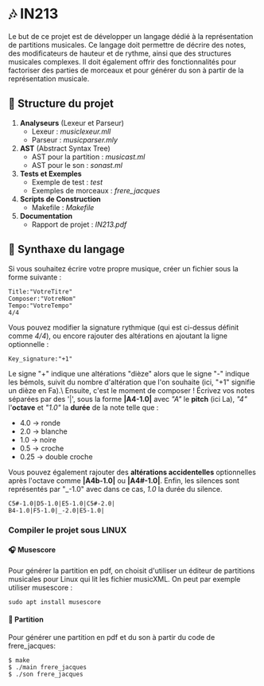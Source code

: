 # 🎶 IN213

Le but de ce projet est de développer un langage dédié à la représentation de partitions musicales.
Ce langage doit permettre de décrire des notes, des modificateurs de hauteur et de rythme, ainsi que des structures musicales complexes. Il doit également offrir des fonctionnalités pour factoriser des parties de morceaux et pour générer du son à partir de la représentation musicale.

## 🔑 Structure du projet
1. **Analyseurs** (Lexeur et Parseur)
    - Lexeur : *musiclexeur.mll*
    - Parseur : *musicparser.mly*
2. **AST** (Abstract Syntax Tree)
    - AST pour la partition : *musicast.ml*
    - AST pour le son : *sonast.ml*
3. **Tests et Exemples**
    - Exemple de test : *test*
    - Exemples de morceaux : *frere_jacques*
4. **Scripts de Construction**
    - Makefile : *Makefile*
5. **Documentation**
    - Rapport de projet : *IN213.pdf*

## 📝 Synthaxe du langage
Si vous souhaitez écrire votre propre musique, créer un fichier sous la forme suivante : 
```
Title:"VotreTitre"
Composer:"VotreNom"
Tempo:"VotreTempo"
4/4
```
Vous pouvez modifier la signature rythmique (qui est ci-dessus définit comme *4/4*), ou encore rajouter des altérations en ajoutant la ligne optionnelle : 
```
Key_signature:"+1"
```
Le signe "+" indique une altérations "dièze" alors que le signe "-" indique les bémols, suivit du nombre d'altération que l'on souhaite (ici, "+1" signifie un dièze en Fa).\\
Ensuite, c'est le moment de composer ! Écrivez vos notes séparées par des '|', sous la forme **|A4-1.0|** avec *"A"* le **pitch** (ici La), *"4"* l'**octave** et *"1.0"* la **durée** de la note telle que :  
- 4.0 -> ronde 
- 2.0 -> blanche
- 1.0 -> noire 
- 0.5 -> croche 
- 0.25 -> double croche 

Vous pouvez également rajouter des **altérations accidentelles** optionnelles après l'octave comme **|A4b-1.0|** ou **|A4#-1.0|**. Enfin, les silences sont représentés par "_-1.0" avec dans ce cas, *1.0* la durée du silence.
```
C5#-1.0|D5-1.0|E5-1.0|C5#-2.0|
B4-1.0|F5-1.0|_-2.0|E5-1.0|
```
### Compiler le projet sous LINUX
#### 🎧 Musescore
Pour générer la partition en pdf, on choisit d'utiliser un éditeur de partitions musicales pour Linux qui lit les fichier musicXML. On peut par exemple utiliser musescore : 
```
sudo apt install musescore
```
#### 🎼 Partition
Pour générer une partition en pdf et du son à partir du code de frere_jacques: 
```
$ make
$ ./main frere_jacques
$ ./son frere_jacques
```